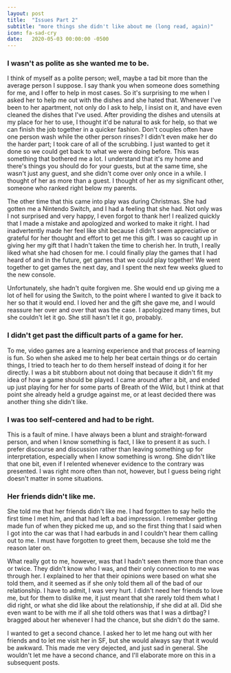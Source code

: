 ```yaml
---
layout: post
title:  "Issues Part 2"
subtitle: "more things she didn't like about me (long read, again)"
icon: fa-sad-cry
date:   2020-05-03 00:00:00 -0500
---
```


### I wasn't as polite as she wanted me to be.
I think of myself as a polite person; well, maybe a tad bit more than the average person I suppose. I say thank you when someone does something for me, and I offer to help in most cases. So it's surprising to me when I asked her to help me out with the dishes and she hated that. Whenever I've been to her apartment, not only do I ask to help, I insist on it, and have even cleaned the dishes that I've used. After providing the dishes and utensils at my place for her to use, I thought it'd be natural to ask for help, so that we can finish the job together in a quicker fashion. Don't couples often have one person wash while the other person rinses? I didn't even make her do the harder part; I took care of all of the scrubbing. I just wanted to get it done so we could get back to what we were doing before. This was something that bothered me a lot. I understand that it's my home and there's things you should do for your guests, but at the same time, she wasn't just any guest, and she didn't come over only once in a while. I thought of her as more than a guest. I thought of her as my significant other, someone who ranked right below my parents.

The other time that this came into play was during Christmas. She had gotten me a Nintendo Switch, and I had a feeling that she had. Not only was I not surprised and very happy, I even forgot to thank her! I realized quickly that I made a mistake and apologized and worked to make it right. I had inadvertently made her feel like shit because I didn't seem appreciative or grateful for her thought and effort to get me this gift. I was so caught up in giving her my gift that I hadn't taken the time to cherish her. In truth, I really liked what she had chosen for me. I could finally play the games that I had heard of and in the future, get games that we could play together! We went together to get games the next day, and I spent the next few weeks glued to the new console.

Unfortunately, she hadn't quite forgiven me. She would end up giving me a lot of hell for using the Switch, to the point where I wanted to give it back to her so that it would end. I loved her and the gift she gave me, and I would reassure her over and over that was the case. I apologized many times, but she couldn't let it go. She still hasn't let it go, probably.

### I didn't get past the difficult parts of a game for her.
To me, video games are a learning experience and that process of learning is fun. So when she asked me to help her beat certain things or do certain things, I tried to teach her to do them herself instead of doing it for her directly. I was a bit stubborn about not doing that because it didn't fit my idea of how a game should be played. I came around after a bit, and ended up just playing for her for some parts of Breath of the Wild, but I think at that point she already held a grudge against me, or at least decided there was another thing she didn't like.

### I was too self-centered and had to be right.
This is a fault of mine. I have always been a blunt and straight-forward person, and when I know something is fact, I like to present it as such. I prefer discourse and discussion rather than leaving something up for interpretation, especially when I know something is wrong. She didn't like that one bit, even if I relented whenever evidence to the contrary was presented. I was right more often than not, however, but I guess being right doesn't matter in some situations.

### Her friends didn't like me.
She told me that her friends didn't like me. I had forgotten to say hello the first time I met him, and that had left a bad impression. I remember getting made fun of when they picked me up, and so the first thing that I said when I got into the car was that I had earbuds in and I couldn't hear them calling out to me. I must have forgotten to greet them, because she told me the reason later on.

What really got to me, however, was that I hadn't seen them more than once or twice. They didn't know who I was, and their only connection to me was through her. I explained to her that their opinions were based on what she told them, and it seemed as if she only told them all of the bad of our relationship. I have to admit, I was very hurt. I didn't need her friends to love me, but for them to dislike me, it just meant that she rarely told them what I did right, or what she did like about the relationship, if she did at all. Did she even want to be with me if all she told others was that I was a dirtbag? I bragged about her whenever I had the chance, but she didn't do the same.

I wanted to get a second chance. I asked her to let me hang out with her friends and to let me visit her in SF, but she would always say that it would be awkward. This made me very dejected, and just sad in general. She wouldn't let me have a second chance, and I'll elaborate more on this in a subsequent posts.
